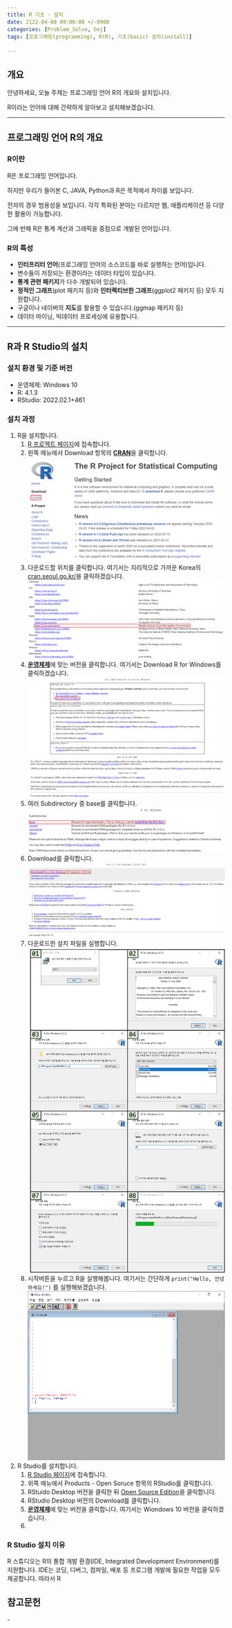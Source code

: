 ```yaml
---
title: R 기초 - 설치
date: 2122-04-08 09:00:00 +/-0900
categories: [Problem_Solve, boj]
tags: [프로그래밍(programming), R(R), 기초(basic) 설치(install)]

---
```

## 개요

안녕하세요, 오늘 주제는 프로그래밍 언어 R의 개요와 설치입니다.

R이라는 언어에 대해 간략하게 알아보고 설치해보겠습니다.

---
## 프로그래밍 언어 R의 개요

### R이란
R은 프로그래밍 언어입니다.

하지만 우리가 들어본 C, JAVA, Python과 R은 목적에서 차이를 보입니다.

전자의 경우 범용성을 보입니다. 각각 특화된 분야는 다르지만 웹, 애플리케이션 등 다양한 활용이 가능합니다.

그에 반해 R은 통계 계산과 그래픽을 중점으로 개발된 언어입니다.

### R의 특성
- **인터프리터 언어**(프로그래밍 언어의 소스코드를 바로 실행하는 언어)입니다.
- 변수들이 저장되는 환경이라는 데이터 타입이 있습니다.
- **통계 관련 패키지**가 다수 개발되어 있습니다.
- **정적인 그래프**(plot 패키지 등)와 **인터렉티브한 그래프**(ggplot2 패키지 등) 모두 지원합니다.
- 구글이나 네이버의 **지도**를 활용할 수 있습니다.(ggmap 패키지 등)
- 데이터 마이닝, 빅데이터 프로세싱에 유용합니다.

---
## R과 R Studio의 설치

### 설치 환경 및 기준 버전
- 운영체제: Windows 10
- R: 4.1.3
- RStudio: 2022.02.1+461

### 설치 과정
1. R을 설치합니다.
   1. [R 프로젝트 페이지](https://www.r-project.org/)에 접속합니다.
   2. 왼쪽 메뉴에서 Download 항목의 <u><b>CRAN</b></u>을 클릭합니다.
      ![R 프로젝트 페이지](/assets/img/programming/2001/2001_install_R_1.png)
   3. 다운로드할 위치를 클릭합니다. 여기서는 지리적으로 가까운 Korea의 [cran.seoul.go.kr/](https://cran.seoul.go.kr/)을 클릭하겠습니다.
      ![R CRAN 페이지](/assets/img/programming/2001/2001_install_R_2.png)
   4. <u><b>운영체제</b></u>에 맞는 버전을 클릭합니다. 여기서는 Download R for Windows를 클릭하겠습니다.
      ![R 버전 페이지](/assets/img/programming/2001/2001_install_R_3.png)
   5. 여러 Subdirectory 중 base를 클릭합니다.
      ![R 서브디렉토리 페이지](/assets/img/programming/2001/2001_install_R_4.png)
   6. Download를 클릭합니다.
      ![R 다운로드 페이지](/assets/img/programming/2001/2001_install_R_5.png)
   7. 다운로드한 설치 파일을 실행합니다.
      ![R 다운로드 페이지](/assets/img/programming/2001/2001_install_R_6.png)
   8. 시작버튼을 누르고 R을 실행해봅니다. 여기서는 간단하게 ```print("Hello, 안녕하세요!")``` 를 실행해보겠습니다.
      ![R GUI](/assets/img/programming/2001/2001_install_R_7.png)
2. R Studio를 설치합니다.
   1. [R Studio 페이지](https://www.rstudio.com/)에 접속합니다.
   2. 위쪽 메뉴에서 Products - Open Soruce 항목의 RStudio를 클릭합니다.
   3. RStuido Desktop 버전을 클릭한 뒤 [Open Source Edition](https://www.rstudio.com/products/rstudio/download/)을 클릭합니다.
   4. RStudio Desktop 버전의 Download를 클릭합니다.
   5. <u><b>운영체제</b></u>에 맞는 버전을 클릭합니다. 여기서는 Wiondows 10 버전을 클릭하겠습니다.
   6. 

### R Studio 설치 이유
R 스튜디오는 R의 통합 개발 환경(IDE, Integrated Development Environment)를 지원합니다. IDE는 코딩, 디버그, 컴파일, 배포 등 프로그램 개발에 필요한 작업을 모두 제공합니다. 따라서 R 

## 참고문헌
\- 
